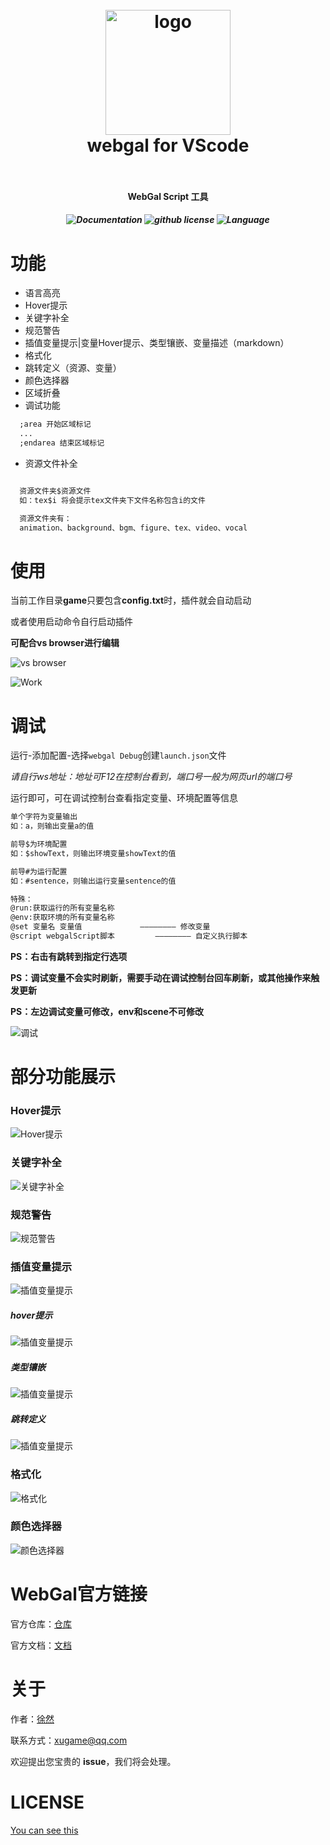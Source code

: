 <!--
 * @Author: xuranXYS
 * @LastEditTime: 2024-06-11 19:06:02
 * @GitHub: www.github.com/xiaoxustudio
 * @WebSite: www.xiaoxustudio.top
 * @Description: By xuranXYS
-->
<h1 align="center">
  <br>
    <img src="https://raw.githubusercontent.com/xiaoxustudio/webgal-for-vscode/master/resources/icon.png" alt="logo" width="200">
  <br>
  webgal for VScode
  <br>
  <br>
</h1>

<h4 align="center">WebGal Script 工具</h4>

<h5 align="center"><img src="https://img.shields.io/badge/documentation-yes-brightgreen" alt="Documentation"> <img src="https://img.shields.io/github/license/xiaoxustudio/webgal-for-vscode" alt="github license"> <img src="https://img.shields.io/badge/language-webgal-brightgreen" alt="Language"></h5>

# 功能

- 语言高亮
- Hover提示
- 关键字补全
- 规范警告
- 插值变量提示|变量Hover提示、类型镶嵌、变量描述（markdown）
- 格式化
- 跳转定义（资源、变量）
- 颜色选择器
- 区域折叠
- 调试功能

```txt
  ;area 开始区域标记
  ...
  ;endarea 结束区域标记
```

- 资源文件补全

```txt

  资源文件夹$资源文件
  如：tex$i 将会提示tex文件夹下文件名称包含i的文件

  资源文件夹有：
  animation、background、bgm、figure、tex、video、vocal

```

# 使用

当前工作目录**game**只要包含**config.txt**时，插件就会自动启动

或者使用启动命令自行启动插件

**可配合vs browser进行编辑**  

![vs browser](https://raw.githubusercontent.com/xiaoxustudio/webgal-for-vscode/master/resources/test/vs_browser.png)  

![Work](https://raw.githubusercontent.com/xiaoxustudio/webgal-for-vscode/master/resources/test/work.png)  

# 调试  

运行-添加配置-选择`webgal Debug`创建`launch.json`文件  

*请自行ws地址：地址可F12在控制台看到，端口号一般为网页url的端口号*

运行即可，可在调试控制台查看指定变量、环境配置等信息  

```txt
单个字符为变量输出
如：a，则输出变量a的值

前导$为环境配置
如：$showText，则输出环境变量showText的值 

前导#为运行配置
如：#sentence，则输出运行变量sentence的值

特殊：
@run:获取运行的所有变量名称
@env:获取环境的所有变量名称
@set 变量名 变量值             ———————— 修改变量
@script webgalScript脚本         ———————— 自定义执行脚本
```

**PS：右击有跳转到指定行选项**  

**PS：调试变量不会实时刷新，需要手动在调试控制台回车刷新，或其他操作来触发更新**

**PS：左边调试变量可修改，env和scene不可修改**

![调试](https://raw.githubusercontent.com/xiaoxustudio/webgal-for-vscode/master/resources/test/debug.png)

# 部分功能展示

### Hover提示

![Hover提示](https://raw.githubusercontent.com/xiaoxustudio/webgal-for-vscode/master/resources/test/hover.png)

### 关键字补全

![关键字补全](https://raw.githubusercontent.com/xiaoxustudio/webgal-for-vscode/master/resources/test/kw.png)

### 规范警告  

![规范警告](https://raw.githubusercontent.com/xiaoxustudio/webgal-for-vscode/master/resources/test/warning.png)

### 插值变量提示  

![插值变量提示](https://raw.githubusercontent.com/xiaoxustudio/webgal-for-vscode/master/resources/test/variable.png)

##### hover提示  

![插值变量提示](https://raw.githubusercontent.com/xiaoxustudio/webgal-for-vscode/master/resources/test/variable_hover.png)

##### 类型镶嵌  

![插值变量提示](https://raw.githubusercontent.com/xiaoxustudio/webgal-for-vscode/master/resources/test/variable_hint.png)

##### 跳转定义  

![插值变量提示](https://raw.githubusercontent.com/xiaoxustudio/webgal-for-vscode/master/resources/test/variable_jump.png)

### 格式化

![格式化](https://raw.githubusercontent.com/xiaoxustudio/webgal-for-vscode/master/resources/test/format.png)

### 颜色选择器  

![颜色选择器](https://raw.githubusercontent.com/xiaoxustudio/webgal-for-vscode/master/resources/test/color.png)

# WebGal官方链接

官方仓库：[仓库](https://github.com/MakinoharaShoko/WebGAL)  

官方文档：[文档](https://docs.openwebgal.com/)

# 关于

作者：[徐然](https://github.com/xiaoxustudio)  

联系方式：[xugame@qq.com](emailto://xugame@qq.com)

欢迎提出您宝贵的 **issue**，我们将会处理。

# LICENSE

[You can see this](https://raw.githubusercontent.com/xiaoxustudio/webgal-for-vscode/master/LICENSE)
